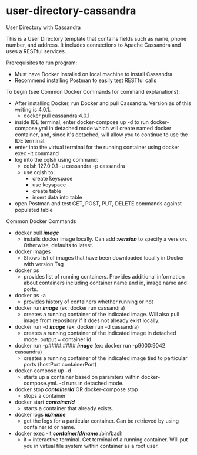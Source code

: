 # user-directory-cassandra
User Directory with Cassandra

This is a User Directory template that contains fields such as name, phone number, and address. It includes connections to Apache Cassandra and uses a RESTful services.

Prerequisites to run program:
- Must have Docker installed on local machine to install Cassandra
- Recommend installing Postman to easily test RESTful calls

To begin (see Common Docker Commands for command explanations):
- After installing Docker, run Docker and pull Cassandra. Version as of this writing is 4.0.1.
  - docker pull cassandra:4.0.1
- inside IDE terminal, enter docker-compose up -d to run docker-compose.yml in detached mode which will create named docker container, and, since it's detached, will allow you to continue to use the IDE terminal.
- enter into the virtual terminal for the running container using docker exec -it command
- log into the cqlsh using command:
  - cqlsh 127.0.0.1 -u cassandra -p cassandra
  - use cqlsh to:
    - create keyspace
    - use keyspace
    - create table
    - insert data into table
- open Postman and test GET, POST, PUT, DELETE commands against populated table

Common Docker Commands
- docker pull <i><b>image</b></i>
  - installs docker image locally. Can add :<i><b>version</b></i> to specify a version. Otherwise, defaults to latest.
- docker images
  - Shows list of images that have been downloaded locally in Docker with version Tag
- docker ps 
  - provides list of running containers. Provides additional information about containers including container name and id, image name and ports.
- docker ps -a
  - provides history of containers whether running or not
- docker run <i><b>image</b></i> (ex: docker run cassandra)
  - creates a running container of the indicated image. Will also pull image from repository if it does not already exist locally.
- docker run -d <i><b>image</b></i> (ex: docker run -d cassandra)
  - creates a running container of the indicated image in detached mode. output = container id
- docker run -p####:#### <i><b>image</b></i> (ex: docker run -p9000:9042 cassandra)
  - creates a running container of the indicated image tied to particular ports (hostPort:containerPort)
- docker-compose up -d
  - starts up a container based on paramters within docker-compose.yml. -d runs in detached mode.
- docker stop <i><b>containerId</b></i> OR docker-compose stop
  - stops a container
- docker start <i><b>containerId</b></i>
  - starts a container that already exists.
- docker logs <i><b>id/name</b></i>
  - get the logs for a particular container. Can be retrieved by using container id or name.
- docker exec -it <i><b>containerId/name</b></i> /bin/bash
  -  it = interactive terminal. Get terminal of a running container. WIll put you in virtual file system within container as a root user.